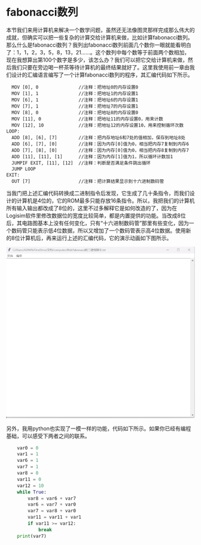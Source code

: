 # fabonacci数列
本节我们来用计算机来解决一个数学问题，虽然还无法像图灵那样完成那么伟大的成就，但确实可以把一些复杂的计算交给计算机来做，比如计算fabonacci数列。那么什么是fabonacci数列？我列出fabonacci数列前面几个数你一眼就能看明白了：1，1，2，3，5，8，13，21……。这个数列中每个数等于前面两个数相加，现在我想算出第100个数字是多少，该怎么办？我们可以把它交给计算机来做，然后我们只要在旁边喝一杯茶等待计算机的最终结果就好了。这里我使用前一章由我们设计的汇编语言编写了一个计算fabonacci数列的程序，其汇编代码如下所示。

```
  MOV [0], 0               //注释：把地址0的内存设置0
  MOV [1], 1               //注释：把地址1的内存设置1
  MOV [6], 1               //注释：把地址6的内存设置1
  MOV [7], 1               //注释：把地址7的内存设置1
  MOV [8], 0               //注释：把地址8的内存设置0
  MOV [11], 0              //注释：把地址11的内存设置0，用来计数
  MOV [12], 10             //注释：把地址12的内存设置10，用来控制循环次数
LOOP:
  ADD [8], [6], [7]        //注释：把内存地址6和7处的值相加，保存到地址8处
  ADD [6], [7], [0]        //注释：因为内存[0]值为0，相当把内存7复制到内存6
  ADD [7], [8], [0]        //注释：因为内存[0]值为0，相当把内存8复制到内存7
  ADD [11], [11], [1]      //注释：因为内存[1]值为1，所以循环计数加1
  JUMPIF EXIT, [11], [12]  //注释：判断是否满足条件跳出循环
  JUMP LOOP
EXIT:
  OUT [7]                  //注释：把计算结果显示到十六进制数码管
```
当我门把上述汇编代码转换成二进制指令后发现，它生成了几十条指令，而我们设计的计算机是4位的，它的ROM最多只能存放16条指令。所以，我把我们的计算机所有输入输出都改成了8位的，这里不过多解释它是如何改造的了，因为在Logisim软件里修改数据位的宽度比较简单，都是内置提供的功能。当改成8位后，其电路图基本上没有任何变化，只有“十六进制数码管”那里有些变化，因为一个数码管只能表示低4位数据，所以又增加了一个数码管表示高4位数据。使用新的8位计算机后，再来运行上述的汇编代码，它的演示动画如下图所示。

![](pic/6-1.gif)

另外，我用python也实现了一模一样的功能，代码如下所示。如果你已经有编程基础，可以感受下两者之间的联系。

```python
	var0 = 0
	var1 = 1
	var6 = 1
	var7 = 1
	var8 = 0
	var11 = 0
	var12 = 10
	while True:
		var8 = var6 + var7
		var6 = var7 + var0
		var7 = var8 + var0
		var11 = var11 + var1
		if var11 >= var12:
			break
	print(var7)
```

